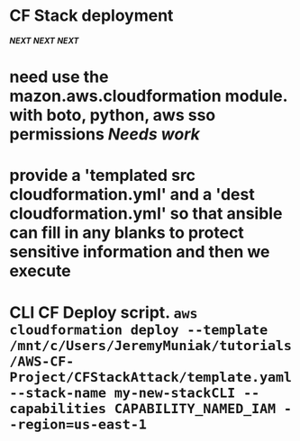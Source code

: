 # CF Stack deployment


***NEXT***   ***NEXT***   ***NEXT***
# need use the mazon.aws.cloudformation module. with boto, python, aws sso permissions ***Needs work***
# provide a 'templated src cloudformation.yml' and a 'dest cloudformation.yml' so that ansible can fill in any blanks to protect sensitive information and then we execute 
# CLI CF Deploy script. `aws cloudformation deploy --template /mnt/c/Users/JeremyMuniak/tutorials/AWS-CF-Project/CFStackAttack/template.yaml --stack-name my-new-stackCLI --capabilities CAPABILITY_NAMED_IAM --region=us-east-1`




<!-- option 1/3: "export env vars (shortcuts to credentials, shell session only)", need to run aws configure and pass those credentials values in with a named profile: "$ aws configure --profile=JeremyTest" and copy paste from aws credentials, then you can run aws commands from playbooks -->
<!-- option 2: "copy env to ~/.aws/credentials (actually holds credentials)", "$ vim ~/.aws/credentials" paste and add a profile name, export the named profile "$ export AWS_PROFILE=JEMAWS", then you can run aws commands from playbooks without the --profile flag or use that flag to use a specific profile. -->
